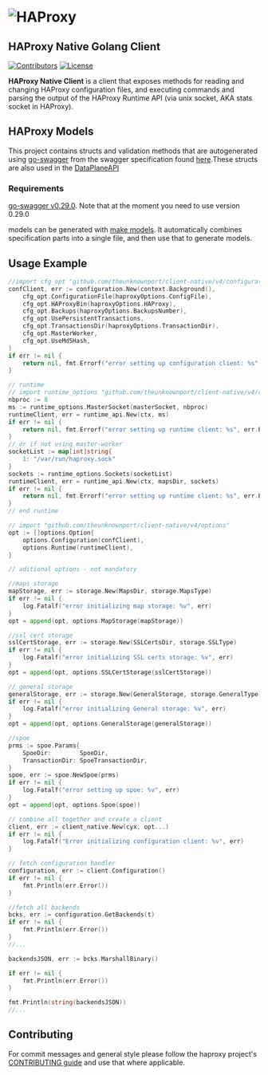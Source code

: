 # ![HAProxy](assets/images/haproxy-weblogo-210x49.png "HAProxy")

## HAProxy Native Golang Client

[![Contributors](https://img.shields.io/github/contributors/haproxytech/client-native?color=purple)](https://github.com/haproxy/haproxy/blob/master/CONTRIBUTING)
[![License](https://img.shields.io/badge/License-Apache%202.0-blue.svg)](LICENSE)

**HAProxy Native Client** is a client that exposes methods for reading and changing HAProxy configuration files, and executing commands and parsing the output of the HAProxy Runtime API (via unix socket, AKA stats socket in HAProxy).

## HAProxy Models

This project contains structs and validation methods that are autogenerated using [go-swagger](https://github.com/go-swagger/go-swagger) from the swagger specification found [here](https://github.com/theunknownport/client-native/blob/master/specification/build/haproxy_spec.yaml).These structs are also used in the [DataPlaneAPI](http://github.com/theunknownport/dataplaneapi)

### Requirements

[go-swagger v0.29.0](https://github.com/go-swagger/go-swagger/releases/tag/v0.29.0). Note that at the moment you need to use version 0.29.0

models can be generated with [make models](Makefile). It automatically combines specification parts into a single file, and then use that to generate models.

## Usage Example

```go
//import cfg_opt "github.com/theunknownport/client-native/v4/configuration/options"
confClient, err := configuration.New(context.Background(),
    cfg_opt.ConfigurationFile(haproxyOptions.ConfigFile),
    cfg_opt.HAProxyBin(haproxyOptions.HAProxy),
    cfg_opt.Backups(haproxyOptions.BackupsNumber),
    cfg_opt.UsePersistentTransactions,
    cfg_opt.TransactionsDir(haproxyOptions.TransactionDir),
    cfg_opt.MasterWorker,
    cfg_opt.UseMd5Hash,
)
if err != nil {
    return nil, fmt.Errorf("error setting up configuration client: %s", err.Error())
}

// runtime
// import runtime_options "github.com/theunknownport/client-native/v4/runtime/options"
nbproc := 8
ms := runtime_options.MasterSocket(masterSocket, nbproc)
runtimeClient, err = runtime_api.New(ctx, ms)
if err != nil {
    return nil, fmt.Errorf("error setting up runtime client: %s", err.Error())
}
// or if not using master-worker
socketList := map[int]string{
    1: "/var/run/haproxy.sock"
}
sockets := runtime_options.Sockets(socketList)
runtimeClient, err = runtime_api.New(ctx, mapsDir, sockets)
if err != nil {
    return nil, fmt.Errorf("error setting up runtime client: %s", err.Error())
}
// end runtime

// import "github.com/theunknownport/client-native/v4/options"
opt := []options.Option{
    options.Configuration(confClient),
    options.Runtime(runtimeClient),
}

// aditional options - not mandatory

//maps storage
mapStorage, err := storage.New(MapsDir, storage.MapsType)
if err != nil {
    log.Fatalf("error initializing map storage: %v", err)
}
opt = append(opt, options.MapStorage(mapStorage))

//ssl cert storage
sslCertStorage, err := storage.New(SSLCertsDir, storage.SSLType)
if err != nil {
    log.Fatalf("error initializing SSL certs storage: %v", err)
}
opt = append(opt, options.SSLCertStorage(sslCertStorage))

// general storage
generalStorage, err := storage.New(GeneralStorage, storage.GeneralType)
if err != nil {
    log.Fatalf("error initializing General storage: %v", err)
}
opt = append(opt, options.GeneralStorage(generalStorage))

//spoe
prms := spoe.Params{
    SpoeDir:        SpoeDir,
    TransactionDir: SpoeTransactionDir,
}
spoe, err := spoe.NewSpoe(prms)
if err != nil {
    log.Fatalf("error setting up spoe: %v", err)
}
opt = append(opt, options.Spoe(spoe))

// combine all together and create a client
client, err := client_native.New(cyx, opt...)
if err != nil {
    log.Fatalf("Error initializing configuration client: %v", err)
}

// fetch configuration handler
configuration, err := client.Configuration()
if err != nil {
    fmt.Println(err.Error())
}

//fetch all backends
bcks, err := configuration.GetBackends(t)
if err != nil {
    fmt.Println(err.Error())
}
//...

backendsJSON, err := bcks.MarshallBinary()

if err != nil {
    fmt.Println(err.Error())
}

fmt.Println(string(backendsJSON))
//...

```

## Contributing

For commit messages and general style please follow the haproxy project's [CONTRIBUTING guide](https://github.com/haproxy/haproxy/blob/master/CONTRIBUTING) and use that where applicable.
